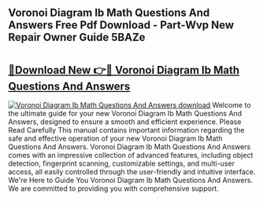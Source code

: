 ## Voronoi Diagram Ib Math Questions And Answers Free Pdf Download - Part-Wvp New Repair Owner Guide 5BAZe

# <h2><a href="http://dfuehyr.blite.top/?on=Voronoi+Diagram+Ib+Math+Questions+And+Answers">🔗Download New 👉🔴 Voronoi Diagram Ib Math Questions And Answers</a></h2>

[![Voronoi Diagram Ib Math Questions And Answers download](https://i.imgur.com/lujVjoI.png)](http://dfuehyr.blite.top/?on=Voronoi+Diagram+Ib+Math+Questions+And+Answers)
Welcome to the ultimate guide for your new Voronoi Diagram Ib Math Questions And Answers, designed to ensure a smooth and efficient experience. Please Read Carefully This manual contains important information regarding the safe and effective operation of your new Voronoi Diagram Ib Math Questions And Answers. Voronoi Diagram Ib Math Questions And Answers comes with an impressive collection of advanced features, including object detection, fingerprint scanning, customizable settings, and multi-user access, all easily controlled through the user-friendly and intuitive interface. We're Here to Guide You Voronoi Diagram Ib Math Questions And Answers. We are committed to providing you with comprehensive support.
